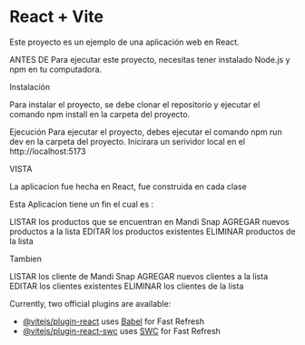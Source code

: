 # React + Vite
Este proyecto es un ejemplo de una aplicación web en React.

ANTES DE
Para ejecutar este proyecto, necesitas tener instalado Node.js y npm en tu computadora.

Instalación

Para instalar el proyecto, se debe clonar el repositorio y ejecutar el comando npm install en la carpeta del proyecto.

Ejecución
Para ejecutar el proyecto, debes ejecutar el comando npm run dev en la carpeta del proyecto. Inicirara un serividor local en el http://localhost:5173

VISTA

La aplicacion fue hecha en React, fue construida en cada clase



Esta Aplicacion tiene un fin el cual es :

LISTAR los productos que se encuentran en Mandi Snap
AGREGAR nuevos productos a la lista
EDITAR los productos existentes
ELIMINAR productos de la lista

Tambien

LISTAR los cliente de Mandi Snap
AGREGAR nuevos clientes a la lista
EDITAR los clientes existentes
ELIMINAR los clientes de la lista


Currently, two official plugins are available:

- [@vitejs/plugin-react](https://github.com/vitejs/vite-plugin-react/blob/main/packages/plugin-react/README.md) uses [Babel](https://babeljs.io/) for Fast Refresh
- [@vitejs/plugin-react-swc](https://github.com/vitejs/vite-plugin-react-swc) uses [SWC](https://swc.rs/) for Fast Refresh
